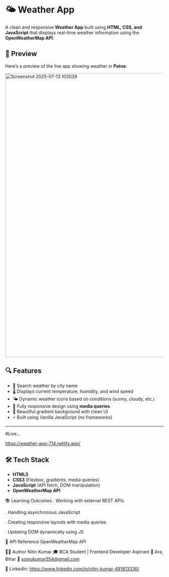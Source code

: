# 🌤️ Weather App

A clean and responsive **Weather App** built using **HTML, CSS, and JavaScript** that displays real-time weather information using the **OpenWeatherMap API**.


## 📸 Preview

Here’s a preview of the live app showing weather in **Patna**:

<img width="1918" height="899" alt="Screenshot 2025-07-13 103039" src="https://github.com/user-attachments/assets/ee66160e-c3f0-485b-a5ba-157709ed8893" />


## 🔍 Features

- 🔎 Search weather by city name  
- 🌡️ Displays current temperature, humidity, and wind speed  
- 🌤️ Dynamic weather icons based on conditions (sunny, cloudy, etc.)  
- 📱 Fully responsive design using **media queries**  
- 🎨 Beautiful gradient background with clean UI  
- ⚡ Built using Vanilla JavaScript (no frameworks)

---
#Live...

https://weather-app-714.netlify.app/

## 🛠️ Tech Stack

- **HTML5**  
- **CSS3** (Flexbox, gradients, media queries)  
- **JavaScript** (API fetch, DOM manipulation)  
- **OpenWeatherMap API**

📚 Learning Outcomes
. Working with external REST APIs

. Handling asynchronous JavaScript

. Creating responsive layouts with media queries

. Updating DOM dynamically using JS

🔗 API Reference
OpenWeatherMap API

🙋‍♂️ Author
Nitin Kumar
🎓 BCA Student | Frontend Developer Aspirant
📍 Ara, Bihar
📧 somukumar554@gmail.com

🔗 LinkedIn: https://www.linkedin.com/in/nitin-kumar-491813336/


